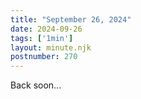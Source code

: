 ```yaml
---
title: "September 26, 2024"
date: 2024-09-26
tags: ['1min']
layout: minute.njk
postnumber: 270
---
```

Back soon...
